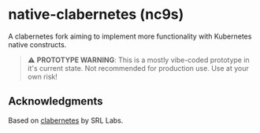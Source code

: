 # native-clabernetes (nc9s)

A clabernetes fork aiming to implement more functionality with Kubernetes native constructs.

  > ⚠️ **PROTOTYPE WARNING**: This is a mostly vibe-coded prototype in it's current state. Not recommended for production use. Use at your own risk!

## Acknowledgments

Based on [clabernetes](https://github.com/srl-labs/clabernetes) by SRL Labs.
